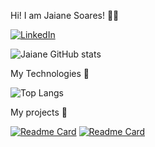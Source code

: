 Hi! I am Jaiane Soares! 🐧🎯


[![LinkedIn](https://img.shields.io/badge/LinkedIn-0077B5?style=for-the-badge&logo=linkedin&logoColor=white)](https://www.linkedin.com/in/jaiane-de-barros-soares-5897802b5/)

![Jaiane GitHub stats](https://github-readme-stats.vercel.app/api?username=JaiDev-bot&_icons=true&theme=catppuccin_mocha)


My Technologies 🎯

![Top Langs](https://github-readme-stats.vercel.app/api/top-langs/?username=JaiDev-bot&layout=compact&theme=catppuccin_mocha)


My projects 🎯

[![Readme Card](https://github-readme-stats.vercel.app/api/pin/?username=JaiDev-bot&repo=congenial-pyt-calculator&theme=catppuccin_mocha)](https://github.com/JaiDev-bot/congenial-pyt-calculator)
[![Readme Card](https://github-readme-stats.vercel.app/api/pin/?username=JaiDev-bot&repo=love&theme=catppuccin_mocha)](https://github.com/JaiDev-bot/love)



